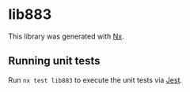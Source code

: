 # lib883

This library was generated with [Nx](https://nx.dev).

## Running unit tests

Run `nx test lib883` to execute the unit tests via [Jest](https://jestjs.io).
